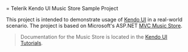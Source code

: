 = Telerik Kendo UI Music Store Sample Project

This project is intended to demonstrate usage of [Kendo UI](http://www.kendoui.com) in a real-world scenario.
The project is based on Microsoft's ASP.NET [MVC Music Store](http://mvcmusicstore.codeplex.com/).

> Documentation for the Music Store is located in the
> [Kendo UI Tutorials](http://testdocs.kendoui.com/tutorials/ASP.NET/Kendo%20Music%20Store/kendo-music-store-intro).

